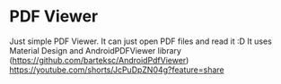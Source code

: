# PDF Viewer
Just simple PDF Viewer. It can just open PDF files and read it :D
It uses Material Design and AndroidPDFViewer library (https://github.com/barteksc/AndroidPdfViewer)
https://youtube.com/shorts/JcPuDpZN04g?feature=share
